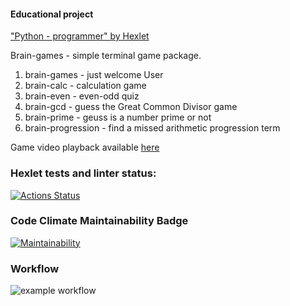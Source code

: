 #### Educational project
["Python - programmer" by Hexlet](https://ru.hexlet.io/programs/python)

Brain-games - simple terminal game package.
1. brain-games  - just welcome User
2. brain-calc   - calculation game
3. brain-even   - even-odd quiz
4. brain-gcd    - guess the Great Common Divisor game
5. brain-prime  - geuss is a number prime or not
6. brain-progression - find a missed arithmetic progression term

Game video playback available [here](https://asciinema.org/a/Xmb5tDYKJzft7ti2hnPntbASo)

### Hexlet tests and linter status:
[![Actions Status](https://github.com/dchmerenko/python-project-lvl1/workflows/hexlet-check/badge.svg)](https://github.com/dchmerenko/python-project-lvl1/actions)

### Code Climate Maintainability Badge
[![Maintainability](https://api.codeclimate.com/v1/badges/a99a88d28ad37a79dbf6/maintainability)](https://codeclimate.com/github/dchmerenko/python-project-lvl1/maintainability)

### Workflow
![example workflow](https://github.com/dchmerenko/python-project-lvl1/actions/workflows/make_lint.yml/badge.svg)
